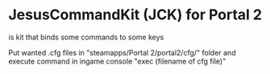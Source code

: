 # JesusCommandKit (JCK) for Portal 2
is kit that binds some commands to some keys

Put wanted .cfg files in "steamapps/Portal 2/portal2/cfg/" folder and execute command in ingame console "exec (filename of cfg file)"
